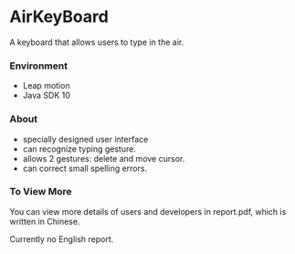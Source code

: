 # AirKeyBoard

A keyboard that allows users to type in the air.

### Environment

* Leap motion
* Java SDK 10

### About

* specially designed user interface
* can recognize typing gesture.
* allows 2 gestures: delete and move cursor.
* can correct small spelling errors.

### To View More

You can view more details of users and developers in report.pdf, which is written in Chinese.

Currently no English report.